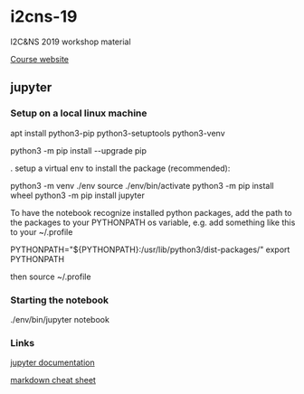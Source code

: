 # i2cns-19

I2C&amp;NS 2019 workshop material

[Course website](https://sites.google.com/view/intro2cns/home?authuser=0)

## jupyter

### Setup on a local linux machine

apt install python3-pip python3-setuptools python3-venv

python3 -m pip install --upgrade pip

. setup a virtual env to install the package (recommended):

python3 -m venv ./env
source ./env/bin/activate
python3 -m pip install wheel
python3 -m pip install jupyter

To have the notebook recognize installed python packages, add the path to the packages to your PYTHONPATH os variable, e.g. add something like this to your ~/.profile

PYTHONPATH="${PYTHONPATH}:/usr/lib/python3/dist-packages/"
export PYTHONPATH

then source ~/.profile


### Starting the notebook

./env/bin/jupyter notebook


### Links

[jupyter documentation](https://jupyter-notebook.readthedocs.io/en/stable/index.html)

[markdown cheat sheet](https://github.com/adam-p/markdown-here/wiki/Markdown-Cheatsheet)
